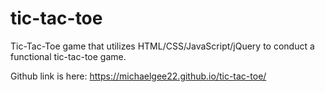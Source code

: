 # tic-tac-toe
Tic-Tac-Toe game that utilizes HTML/CSS/JavaScript/jQuery to conduct a functional tic-tac-toe game.

Github link is here: https://michaelgee22.github.io/tic-tac-toe/
